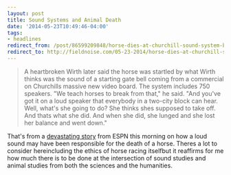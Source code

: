 ```yaml
---
layout: post 
title: Sound Systems and Animal Death
date: '2014-05-23T10:49:46-04:00' 
tags: 
- headlines 
redirect_from: /post/86599209848/horse-dies-at-churchill-sound-system-blamed/
redirect_to: http://fieldnoise.com/05-23-2014/horse-dies-at-churchill-sound-system-blamed.html
--- 
```


> A heartbroken Wirth later said the horse was startled by what Wirth thinks was the sound of a starting gate bell coming from a commercial on Churchills massive new video board. The system includes 750 speakers. "We teach horses to break from that," he said. "And you've got it on a loud speaker that everybody in a two-city block can hear. Well, what's she going to do? She thinks shes supposed to take off. And thats what she did. And when she did, she lunged and she lost her balance and went down."

That's from a [devastating story](http://espn.go.com/horse-racing/story/_/id/10971859ever-tell-lynda-dies-freak-fall-churchill-downs) from ESPN this morning on how a loud sound may have been responsible for the death of a horse. Theres a lot to consider hereincluding the ethics of horse racing itselfbut it reaffirms for me how much there is to be done at the intersection of sound studies and animal studies from both the sciences and the humanities.
